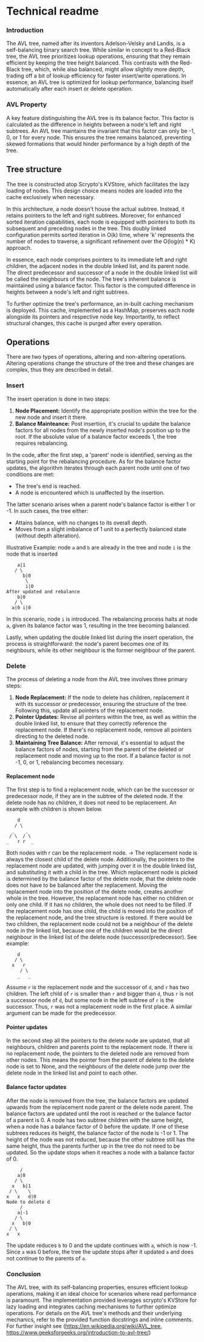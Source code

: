# Technical readme

### Introduction
The AVL tree, named after its inventors Adelson-Velsky and Landis, is a self-balancing binary search tree. 
While similar in concept to a Red-Black tree, the AVL tree prioritizes lookup operations, ensuring that they remain efficient by keeping the tree height balanced. 
This contrasts with the Red-Black tree, which, while also balanced, might allow slightly more depth, trading off a bit of lookup efficiency for faster insert/write operations. 
In essence, an AVL tree is optimized for lookup performance, balancing itself automatically after each insert or delete operation.

### AVL Property
A key feature distinguishing the AVL tree is its balance factor. 
This factor is calculated as the difference in heights between a node's left and right subtrees. 
An AVL tree maintains the invariant that this factor can only be -1, 0, or 1 for every node.
This ensures the tree remains balanced, preventing skewed formations that would hinder performance by a high depth of the tree.

## Tree structure
The tree is constructed atop Scrypto's KVStore, which facilitates the lazy loading of nodes. 
This design choice means nodes are loaded into the cache exclusively when necessary.

In this architecture, a node doesn't house the actual subtree. 
Instead, it retains pointers to the left and right subtrees. 
Moreover, for enhanced sorted iteration capabilities, each node is equipped with pointers to both its subsequent and preceding nodes in the tree. 
This doubly linked configuration permits sorted iteration in O(k) time, where 'k' represents the number of nodes to traverse, a significant refinement over the O(log(n) * K) approach.

In essence, each node comprises pointers to its immediate left and right children, the adjacent nodes in the double linked list, and its parent node.
The direct predecessor and successor of a node in the double linked list will be called the neighbours of the node. 
The tree's inherent balance is maintained using a balance factor. 
This factor is the computed difference in heights between a node's left and right subtrees.

To further optimize the tree's performance, an in-built caching mechanism is deployed. 
This cache, implemented as a HashMap, preserves each node alongside its pointers and respective node key.
Importantly, to reflect structural changes, this cache is purged after every operation.

## Operations
There are two types of operations, altering and non-altering operations.
Altering operations change the structure of the tree and these changes are complex, thus they are described in detail.

### Insert
The insert operation is done in two steps: 
1. **Node Placement:** Identify the appropriate position within the tree for the new node and insert it there.
2. **Balance Mainteance:** Post insertion, it's crucial to update the balance factors for all nodes from the newly inserted node's position up to the root. If the absolute value of a balance factor exceeds 1, the tree requires rebalancing.

In the code, after the first step, a 'parent' node is identified, serving as the starting point for the rebalancing procedure. 
As for the balance factor updates, the algorithm iterates through each parent node until one of two conditions are met:

 - The tree's end is reached.
 - A node is encountered which is unaffected by the insertion.

The latter scenario arises when a parent node's balance factor is either 1 or -1. In such cases, the tree either:

 - Attains balance, with no changes to its overall depth.
 - Moves from a slight imbalance of 1 unit to a perfectly balanced state (without depth alteration).

Illustrative Example:
node `a` and `b` are already in the tree and node `i` is the node that is inserted
````
    a|1
   / \
      b|0
       \
       i|0
After updated and rebalance
    b|0
   / \
  a|0 i|0
  ````
In this scenario, node `i` is introduced. The rebalancing process halts at node `a`, given its balance factor was 1, resulting in the tree becoming balanced.

Lastly, when updating the double linked list during the insert operation, the process is straightforward: the node's parent becomes one of its neighbours, while its other neighbour is the former neighbour of the parent.
### Delete
The process of deleting a node from the AVL tree involves three primary steps:
1. **Node Replacement:** If the node to delete has children, replacement it with its successor or predecessor, ensuring the structure of the tree. Following this, update all pointers of the replacement node.
2. **Pointer Updates:** Revise all pointers within the tree, as well as within the double linked list, to ensure that they correctly reference the replacement node. If there's no replacement node, remove all pointers directing to the deleted node.
3. **Maintaining Tree Balance:** After removal, it's essential to adjust the balance factors of nodes, starting from the parent of the deleted or replacement node and moving up to the root. If a balance factor is not -1, 0, or 1, rebalancing becomes necessary.

#### Replacement node
The first step is to find a replacement node, which can be the successor or predecessor node, if they are in the subtree of the deleted node.
If the delete node has no children, it does not need to be replacement. An example with children is shown below.
````
    d
   / \
  _    _
 / \  / \
_   r r  _
````
Both nodes with r can be the replacement node. -> The replacement node is always the closest child of the delete node.
Additionally, the pointers to the replacement node are updated, with jumping over it in the double linked list, and substituting it with a child in the tree.
Which replacement node is picked is determined by the balance factor of the delete node, that the delete node does not have to be balanced after the replacement.
Moving the replacement node into the position of the delete node, creates another whole in the tree.
However, the replacement node has either no children or only one child.
If it has no children, the whole does not need to be filled.
If the replacement node has one child, the child is moved into the position of the replacement node, and the tree structure is restored.
If there would be two children, the replacement node could not be a neighbour of the delete node in the linked list, because one of the children would be the direct neighbour in the linked list of the delete node (successor/predecessor).
See example:
````
    d
   / \
  x   r 	
     / \
    _   _
````
Assume `r` is the replacement node and the successor of `d`, and `r` has two children.
The left child of `r` is smaller than `r` and bigger than `d`, thus `r` is not a successor node of `d`, but some node in the left subtree of `r` is the successor.
Thus, `r` was not a replacement node in the first place. A similar argument can be made for the predecessor.
#### Pointer updates
In the second step all the pointers to the delete node are updated, that all neighbours, children and parents point to the replacement node.
If there is no replacement node, the pointers to the deleted node are removed from other nodes.
This means the pointer from the parent of delete to the delete node is set to None, and the neighbours of the delete node jump over the delete node in the linked list and point to each other.

#### Balance factor updates
After the node is removed from the tree, the balance factors are updated upwards from the replacement node parent or the delete node parent.
The balance factors are updated until the root is reached or the balance factor of a parent is 0. 
A node has two subtree children with the same height, when a node has a balance factor of 0 before the update.
If one of these subtrees reduces its height, the balance factor of the node is -1 or 1.
The height of the node was not reduced, because the other subtree still has the same height, thus the parents further up in the tree do not need to be updated.
So the update stops when it reaches a node with a balance factor of 0.

````
     /
    a|0
   / \
  x   b|1
 / \    \
x   x   d|0
Node to delete d
     /
    a|-1
   / \
  x   b|0
 / \
x   x  
````
The update reduces `b` to 0 and the update continues with `a`, which is now -1.
Since `a` was 0 before, the tree the update stops after it updated `a` and does not continue to the parents of `a`.
### Conclusion
The AVL tree, with its self-balancing properties, ensures efficient lookup operations, making it an ideal choice for scenarios where read performance is paramount. The implementation provided leverages scrypto's KVStore for lazy loading and integrates caching mechanisms to further optimize operations. For details on the AVL tree's methods and their underlying mechanics, refer to the provided function docstrings and inline comments.
For further insight see (https://en.wikipedia.org/wiki/AVL_tree, https://www.geeksforgeeks.org/introduction-to-avl-tree/)